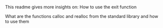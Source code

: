 This readme gives more insights on:
How to use the exit function

What are the functions calloc and realloc from the standard library and how to use them
